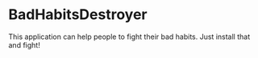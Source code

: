 # BadHabitsDestroyer
 This application can help people to fight their bad habits. Just install that and fight!

